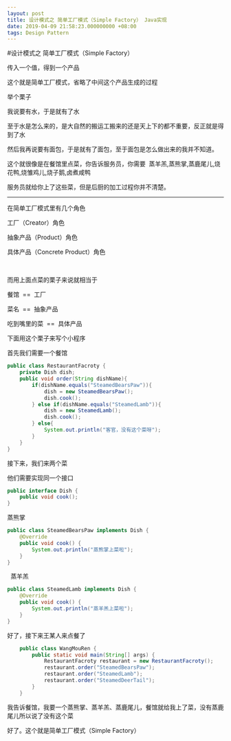 ```yaml
---
layout: post
title: 设计模式之 简单工厂模式（Simple Factory） Java实现
date: 2019-04-09 21:58:23.000000000 +08:00
tags: Design Pattern
---
```


#设计模式之 简单工厂模式（Simple Factory）

传入一个值，得到一个产品

这个就是简单工厂模式，省略了中间这个产品生成的过程

举个栗子

我说要有水，于是就有了水

至于水是怎么来的，是大自然的搬运工搬来的还是天上下的都不重要，反正就是得到了水

然后我再说要有面包，于是就有了面包，至于面包是怎么做出来的我并不知道。

这个就很像是在餐馆里点菜，你告诉服务员，你需要  蒸羊羔,蒸熊掌,蒸鹿尾儿,烧花鸭,烧雏鸡儿,烧子鹅,卤煮咸鸭

服务员就给你上了这些菜，但是后厨的加工过程你并不清楚。

---

在简单工厂模式里有几个角色

工厂（Creator）角色

抽象产品（Product）角色

具体产品（Concrete Product）角色&nbsp;&nbsp;

&nbsp;&nbsp;

而用上面点菜的栗子来说就相当于 

餐馆  ==  工厂

菜名  ==  抽象产品

吃到嘴里的菜  ==  具体产品



下面用这个栗子来写个小程序

首先我们需要一个餐馆

```java
public class RestaurantFacroty {
	private Dish dish;
	public void order(String dishName){
		if(dishName.equals("SteamedBearsPaw")){
			dish = new SteamedBearsPaw();
			dish.cook();
		} else if(dishName.equals("SteamedLamb")){
			dish = new SteamedLamb();
			dish.cook();
		} else{
			System.out.println("客官，没有这个菜呀");
		}
	}
}
```


接下来，我们来两个菜

他们需要实现同一个接口

```java
public interface Dish {
	public void cook();
}
```
  蒸熊掌

```java
public class SteamedBearsPaw implements Dish {
	@Override
	public void cook() {
		System.out.println("蒸熊掌上菜啦");
	}
}
```


  蒸羊羔

```java
public class SteamedLamb implements Dish {
	@Override
	public void cook() {
		System.out.println("蒸羊羔上菜啦");
	}
}
```



好了，接下来王某人来点餐了

```java
	public class WangMouRen {
		public static void main(String[] args) {
			RestaurantFacroty restaurant = new RestaurantFacroty();
			restaurant.order("SteamedBearsPaw");
			restaurant.order("SteamedLamb");
			restaurant.order("SteamedDeerTail");
		}
	}
```
我告诉餐馆，我要一个蒸熊掌、蒸羊羔、蒸鹿尾儿，餐馆就给我上了菜，没有蒸鹿尾儿所以说了没有这个菜

好了。这个就是简单工厂模式（Simple Factory）